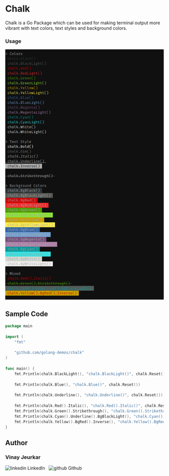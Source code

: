 # Chalk

Chalk is a Go Package which can be used for making terminal output more vibrant with text colors, text styles and background colors.

### Usage

![Instructions](/images/Instructions.png)

## Sample Code
```go
package main

import (
	"fmt"

	"github.com/golang-demos/chalk"
)

func main() {
	fmt.Println(chalk.BlackLight(), "chalk.BlackLight()", chalk.Reset())

	fmt.Println(chalk.Blue(), "chalk.Blue()", chalk.Reset())

	fmt.Println(chalk.Underline(), "chalk.Underline()", chalk.Reset())

	fmt.Println(chalk.Red().Italic(), "chalk.Red().Italic()", chalk.Reset())
	fmt.Println(chalk.Green().Strikethrough(), "chalk.Green().Strikethrough()", chalk.Reset())
	fmt.Println(chalk.Cyan().Underline().BgBlackLight(), "chalk.Cyan().Underline().BgBlackLight()", chalk.Reset())
	fmt.Println(chalk.Yellow().BgRed().Inverse(), "chalk.Yellow().BgRed().Inverse()", chalk.Reset())
}

```


## Author
### Vinay Jeurkar

<p>
  <a href="https://www.linkedin.com/in/vinay-jeurkar/" rel="nofollow noreferrer" style="text-decoration:none;">
    <img src="https://content.linkedin.com/content/dam/me/business/en-us/amp/brand-site/v2/bg/LI-Bug.svg.original.svg" height="12px" alt="linkedin"> LinkedIn
  </a> &nbsp; 
  <a href="https://github.com/vinay03" rel="nofollow noreferrer" style="text-decoration:none;">
    <img src="https://github.githubassets.com/images/modules/logos_page/Octocat.png" height="12px" alt="github"> Github
  </a>
</p>
